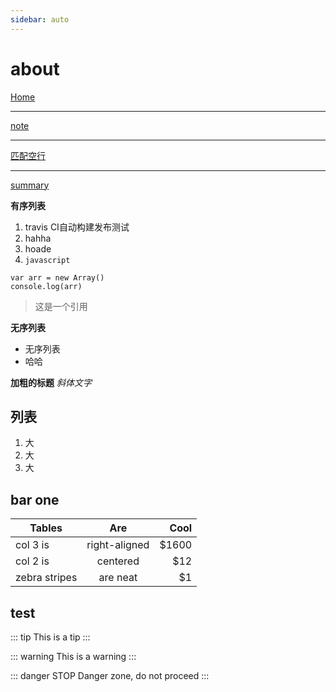 ```yaml
---
sidebar: auto
---
```


# about

<!-- ![An image](./assets/img/hero.png) -->
[Home](/) <!-- 跳转到根部的 README.md -->
***
[note](/note/) <!-- 跳转到文件夹的 index.html -->
***
[匹配空行](/note/reg.html#匹配空行) <!-- 跳转到特定 anchor 位置 -->
***
[summary](/note/summary.html)

**有序列表**

1. travis CI自动构建发布测试
2. hahha
3. hoade
4. `javascript`

```js{1}
var arr = new Array()
console.log(arr)
```

> 这是一个引用

**无序列表**

- 无序列表
- 哈哈

**加粗的标题**
*斜体文字*

## 列表

1. 大
2. 大
3. 大

## bar one

| Tables        | Are           | Cool  |
| ------------- | :-----------: | ----: |
| col 3 is      | right-aligned | $1600 |
| col 2 is      | centered      | $12   |
| zebra stripes | are neat      | $1    |

## test

::: tip
This is a tip
:::

::: warning
This is a warning
:::

::: danger STOP
Danger zone, do not proceed
:::
